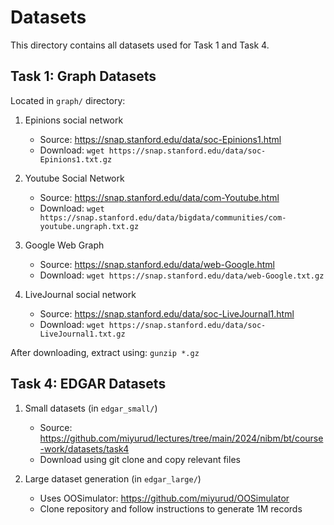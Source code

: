 # Datasets

This directory contains all datasets used for Task 1 and Task 4.

## Task 1: Graph Datasets
Located in `graph/` directory:
1. Epinions social network
   - Source: https://snap.stanford.edu/data/soc-Epinions1.html
   - Download: `wget https://snap.stanford.edu/data/soc-Epinions1.txt.gz`

2. Youtube Social Network
   - Source: https://snap.stanford.edu/data/com-Youtube.html
   - Download: `wget https://snap.stanford.edu/data/bigdata/communities/com-youtube.ungraph.txt.gz`

3. Google Web Graph
   - Source: https://snap.stanford.edu/data/web-Google.html
   - Download: `wget https://snap.stanford.edu/data/web-Google.txt.gz`

4. LiveJournal social network
   - Source: https://snap.stanford.edu/data/soc-LiveJournal1.html
   - Download: `wget https://snap.stanford.edu/data/soc-LiveJournal1.txt.gz`

After downloading, extract using: `gunzip *.gz`

## Task 4: EDGAR Datasets
1. Small datasets (in `edgar_small/`)
   - Source: https://github.com/miyurud/lectures/tree/main/2024/nibm/bt/course-work/datasets/task4
   - Download using git clone and copy relevant files

2. Large dataset generation (in `edgar_large/`)
   - Uses OOSimulator: https://github.com/miyurud/OOSimulator
   - Clone repository and follow instructions to generate 1M records
